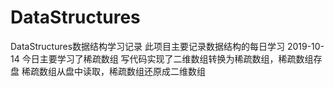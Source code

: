 # DataStructures
DataStructures数据结构学习记录
此项目主要记录数据结构的每日学习
2019-10-14 今日主要学习了稀疏数组 写代码实现了二维数组转换为稀疏数组，稀疏数组存盘 稀疏数组从盘中读取，稀疏数组还原成二维数组
